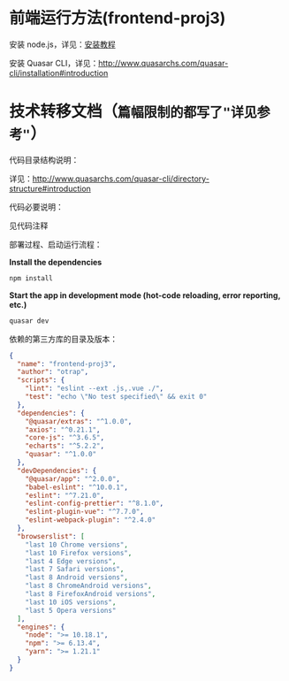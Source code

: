 # 前端运行方法(frontend-proj3)
安装 node.js，详见：[安装教程](https://zhuanlan.zhihu.com/p/82347262)

安装 Quasar CLI，详见：http://www.quasarchs.com/quasar-cli/installation#introduction


# 技术转移文档（`篇幅限制的都写了"详见参考"`）
代码目录结构说明：

详见：http://www.quasarchs.com/quasar-cli/directory-structure#introduction

代码必要说明：

见代码注释

部署过程、启动运行流程：


**Install the dependencies**
```bash
npm install
```

**Start the app in development mode (hot-code reloading, error reporting, etc.)**
```bash
quasar dev
```

依赖的第三方库的目录及版本：
```json
{
  "name": "frontend-proj3",
  "author": "otrap",
  "scripts": {
    "lint": "eslint --ext .js,.vue ./",
    "test": "echo \"No test specified\" && exit 0"
  },
  "dependencies": {
    "@quasar/extras": "^1.0.0",
    "axios": "^0.21.1",
    "core-js": "^3.6.5",
    "echarts": "^5.2.2",
    "quasar": "^1.0.0"
  },
  "devDependencies": {
    "@quasar/app": "^2.0.0",
    "babel-eslint": "^10.0.1",
    "eslint": "^7.21.0",
    "eslint-config-prettier": "^8.1.0",
    "eslint-plugin-vue": "^7.7.0",
    "eslint-webpack-plugin": "^2.4.0"
  },
  "browserslist": [
    "last 10 Chrome versions",
    "last 10 Firefox versions",
    "last 4 Edge versions",
    "last 7 Safari versions",
    "last 8 Android versions",
    "last 8 ChromeAndroid versions",
    "last 8 FirefoxAndroid versions",
    "last 10 iOS versions",
    "last 5 Opera versions"
  ],
  "engines": {
    "node": ">= 10.18.1",
    "npm": ">= 6.13.4",
    "yarn": ">= 1.21.1"
  }
}

```
